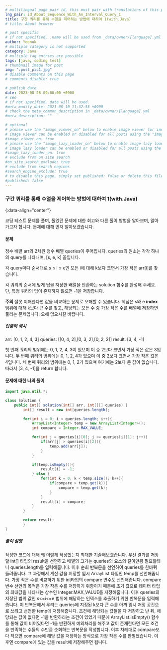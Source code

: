 ```yaml
---
# multilingual page pair id, this must pair with translations of this page. (This name must be unique)
lng_pair: id_About_Sequence_With_An_Interval_Query_1
title: 구간 쿼리를 통해 수열을 제어하는 방법에 대하여 1(with.Java)
# title: About browser

# post specific
# if not specified, .name will be used from _data/owner/[language].yml
author: Yeonuk
# multiple category is not supported
category: Java
# multiple tag entries are possible
tags: [java, coding test]
# thumbnail image for post
img: ":post_pic1.jpg"
# disable comments on this page
# comments_disable: true

# publish date
date: 2023-08-28 09:00:00 +0900
# seo
# if not specified, date will be used.
#meta_modify_date: 2021-08-10 11:32:53 +0900
# check the meta_common_description in _data/owner/[language].yml
#meta_description: ""

# optional
# please use the "image_viewer_on" below to enable image viewer for individual pages or posts (_posts/ or [language]/_posts folders).
# image viewer can be enabled or disabled for all posts using the "image_viewer_posts: true" setting in _data/conf/main.yml.
#image_viewer_on: true
# please use the "image_lazy_loader_on" below to enable image lazy loader for individual pages or posts (_posts/ or [language]/_posts folders).
# image lazy loader can be enabled or disabled for all posts using the "image_lazy_loader_posts: true" setting in _data/conf/main.yml.
#image_lazy_loader_on: true
# exclude from on site search
#on_site_search_exclude: true
# exclude from search engines
#search_engine_exclude: true
# to disable this page, simply set published: false or delete this file
#published: false
---
```


<!-- outline-start -->

### 구간 쿼리를 통해 수열을 제어하는 방법에 대하여 1(with.Java)

{:data-align="center"}

<!-- outline-end -->

코딩 테스트 문제를 풀며, 풀었던 문제에 대한 회고와 다른 풀이 방법을 알아보며, 알아가고자 합니다.
문제에 대해 먼저 알아보겠습니다.

#### 문제

정수 배열 arr와 2차원 정수 배열 queries이 주어집니다. queries의 원소는 각각 하나의 query를 나타내며, [s, e, k] 꼴입니다.

각 query마다 순서대로 s ≤ i ≤ e인 모든 i에 대해 k보다 크면서 가장 작은 arr[i]를 찾습니다.

각 쿼리의 순서에 맞게 답을 저장한 배열을 반환하는 solution 함수를 완성해 주세요.
단, 특정 쿼리의 답이 존재하지 않으면 -1을 저장합니다.

**주의** 잘못 이해한다면 값을 비교하는 문제로 오해할 수 있습니다. 핵심은 s와 e **index** 범위에 대해 k보다 큰 수를 찾고, 해당되는 모든 수 중 가장 작은 수를 배열에 저장하면 풀리는 문제입니다. 오해 없으시길 바랍니다.

##### 입출력 예시

arr: [0, 1, 2, 4, 3]
queries: [[0, 4, 2],[0, 3, 2],[0, 2, 2]]
result: [3, 4, -1]

첫 번째 쿼리의 범위에는 0, 1, 2, 4, 3이 있으며 이 중 2보다 크면서 가장 작은 값은 3입니다.
두 번째 쿼리의 범위에는 0, 1, 2, 4가 있으며 이 중 2보다 크면서 가장 작은 값은 4입니다.
세 번째 쿼리의 범위에는 0, 1, 2가 있으며 여기에는 2보다 큰 값이 없습니다.
따라서 [3, 4, -1]을 return 합니다.

#### 문제에 대한 나의 풀이

```java
import java.util.*;

class Solution {
    public int[] solution(int[] arr, int[][] queries) {
        int[] result = new int[queries.length];

        for(int i = 0; i < queries.length; i++){
            ArrayList<Integer> temp = new ArrayList<Integer>();
            int compare = Integer.MAX_VALUE;

            for(int j = queries[i][0]; j <= queries[i][1]; j++){
                if(arr[j] > queries[i][2]){
                    temp.add(arr[j]);
                }
            }

            if(temp.isEmpty()){
                result[i] = -1;
            } else {
                for(int k = 0; k < temp.size(); k++){
                    if(compare > temp.get(k)){
                        compare = temp.get(k);
                    }
                }
                result[i] = compare;
            }
        }

        return result;
        }
}
```

##### 풀이 설명

작성한 코드에 대해 왜 이렇게 작성했는지 최대한 기술해보겠습니다.
우선 결과를 저장할 int[] 타입의 result을 선언하고 배열의 크기는 queries의 요소의 길이만큼 필요할태니 queries.length를 입력해줍니다.
이후 순회 반복문을 선언하여 queries를 한바퀴 돌려줍니다. 그 과정에서 계산 값을 저장할 임시 ArrayList 타입인 temp를 선언해줍니다.
가장 작은 수를 비교하기 위한 int타입의 compare 변수도 선언해줍니다.
compare 변수 선언의 목적은 가장 작은 수를 저장하기 위함이기 때문에 초기 값으로 데이터 타입의 최대값을 나타내는 상수인 Integer.MAX_VALUE를 지정해줍니다.
이후 queries의 지정된 범위 값인 s<=i<=e 범위에 해당하는 인덱스를 추출하기 위한 반복문을 입력해줍니다.
이 반복문에서 우리는 queries에 지정된 k보다 큰 수를 아까 임시 저장 공간으로 쓰려고 선언한 temp에 저장해줍니다.
조건에 해당되는 값들을 다 저장하고 난 뒤, 해당되는 값이 없다면 -1을 반환하라는 조건이 있었기 때문에 ArrayList.isEmpty() 함수를 통해 값이 비어있다면 -1을 반환하게 예외처리를 해주고 값이 존재한다면 모든 조건을 만족하는 수들의 수만큼 순회하는 반복문을 작성합니다.
이후 차례대로 compare보다 작으면 compare에 해당 값을 저장하는 방식으로 가장 작은 수를 판별했습니다. 이후엔 compare에 있는 값을 result에 저장해주면 됩니다.
